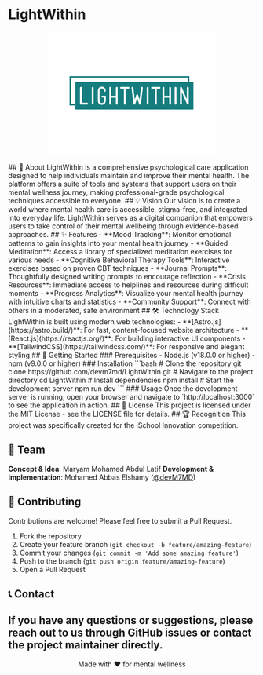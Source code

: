 # LightWithin
<p align="center">
  <img src="public/LightWithin-logo.png" alt="LightWithin Logo" />
</p>
## 🌟 About
LightWithin is a comprehensive psychological care application designed to help individuals maintain and improve their mental health. The platform offers a suite of tools and systems that support users on their mental wellness journey, making professional-grade psychological techniques accessible to everyone.
## 💡 Vision
Our vision is to create a world where mental health care is accessible, stigma-free, and integrated into everyday life. LightWithin serves as a digital companion that empowers users to take control of their mental wellbeing through evidence-based approaches.
## ✨ Features
- **Mood Tracking**: Monitor emotional patterns to gain insights into your mental health journey
- **Guided Meditation**: Access a library of specialized meditation exercises for various needs
- **Cognitive Behavioral Therapy Tools**: Interactive exercises based on proven CBT techniques
- **Journal Prompts**: Thoughtfully designed writing prompts to encourage reflection
- **Crisis Resources**: Immediate access to helplines and resources during difficult moments
- **Progress Analytics**: Visualize your mental health journey with intuitive charts and statistics
- **Community Support**: Connect with others in a moderated, safe environment
## 🛠️ Technology Stack
LightWithin is built using modern web technologies:
- **[Astro.js](https://astro.build/)**: For fast, content-focused website architecture
- **[React.js](https://reactjs.org/)**: For building interactive UI components
- **[TailwindCSS](https://tailwindcss.com/)**: For responsive and elegant styling
## 🚀 Getting Started
### Prerequisites
- Node.js (v18.0.0 or higher)
- npm (v9.0.0 or higher)
### Installation
```bash
# Clone the repository
git clone https://github.com/devm7md/LightWithin.git
# Navigate to the project directory
cd LightWithin
# Install dependencies
npm install
# Start the development server
npm run dev
```
### Usage
Once the development server is running, open your browser and navigate to `http://localhost:3000` to see the application in action.
## 📝 License
This project is licensed under the MIT License - see the LICENSE file for details.
## 🏆 Recognition
This project was specifically created for the iSchool Innovation competition.

## 👥 Team

**Concept & Idea**: Maryam Mohamed Abdul Latif
**Development & Implementation**: Mohamed Abbas Elshamy ([@devM7MD](https://github.com/devM7MD))

## 🤝 Contributing

Contributions are welcome! Please feel free to submit a Pull Request.
1. Fork the repository
2. Create your feature branch (`git checkout -b feature/amazing-feature`)
3. Commit your changes (`git commit -m 'Add some amazing feature'`)
4. Push to the branch (`git push origin feature/amazing-feature`)
5. Open a Pull Request
## 📞 Contact
If you have any questions or suggestions, please reach out to us through GitHub issues or contact the project maintainer directly.
---
<p align="center">
  Made with ❤️ for mental wellness
</p>
